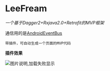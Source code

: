 # LeeFream

*一个基于Dagger2+Rxjava2.0+Retrofit的MVP框架*

通信用的是[AndroidEventBus](https://github.com/hehonghui/AndroidEventBus)

`带插件，可自动生成一个页面的MVP代码`

**插件效果**

![图片说明,加载失败显示](http://omsmrwgs9.bkt.clouddn.com/%E7%B2%98%E8%B4%B4%E5%9B%BE%E7%89%87.png)
